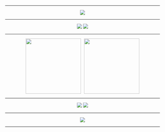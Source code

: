 <hr>

<div align="center">
    <img src="https://img.shields.io/static/v1?label=Github&message=Gabriel Piva&color=f8efd4&style=for-the-badge&logo=GitHub">
</div>

<hr>

<div align="center">
    <img src="https://img.shields.io/static/v1?label=Técnico em Informática&message=IFSULDEMINAS&color=succes&style=for-the-badge">
    <img src="https://img.shields.io/static/v1?label=Ciência da Computação&message=UNIFAL (5° Período)&color=informational&style=for-the-badge">
</div>

<hr>

<div align="center">
    <div style="display: flex; flex-wrap: wrap; justify-content: center; gap: 10px;">
        <img height="180em" src="https://github-readme-stats.vercel.app/api/top-langs/?username=gpiiva&layout=compact&langs_count=7&theme=onedark"/>
        <img height="180em" src="https://github-readme-stats.vercel.app/api?username=gpiiva&show_icons=true&theme=onedark&include_all_commits=true&count_private=true"/>
    </div>
</div>

<hr>
<div align="center">   
    <a href="https://www.linkedin.com/in/gabriel-piva/" target="_blank"><img src="https://img.shields.io/badge/LinkedIn-0077B5?style=for-the-badge&logo=linkedin&logoColor=white" target="_blank"></a>
    <a href="mailto:gabriel.piva@sou.unifal-mg.edu.br"><img src="https://img.shields.io/badge/-Gmail-%23333?style=for-the-badge&logo=gmail&logoColor=white" target="_blank"></a>
</div>
<hr>

<div align="center">    
    <img src="https://steamuserimages-a.akamaihd.net/ugc/5080655502037665128/6262FE1F0AF40B9D68794197E6FD4737EC86B4E4/">
</div>
<hr>
